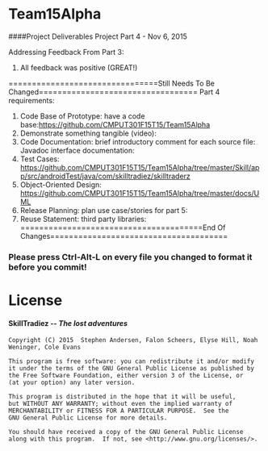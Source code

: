 # Team15Alpha
####Project Deliverables 
Project Part 4 - Nov 6, 2015

Addressing Feedback From Part 3:
  1. All feedback was positive (GREAT!)

================================Still Needs To Be Changed==================================
Part 4 requirements:
   1. Code Base of Prototype: have a code base:https://github.com/CMPUT301F15T15/Team15Alpha
   2. Demonstrate something tangible (video): 
   3. Code Documentation: brief introductory comment for each source file:
                          Javadoc interface documentation:
   4. Test Cases: 
       https://github.com/CMPUT301F15T15/Team15Alpha/tree/master/Skill/app/src/androidTest/java/com/skilltradiez/skilltraderz
   5. Object-Oriented Design:  https://github.com/CMPUT301F15T15/Team15Alpha/tree/master/docs/UML
   6. Release Planning: plan use case/stories for part 5:
   7. Reuse Statement: third party libraries: 
=======================================End Of Changes======================================

### Please press Ctrl-Alt-L on every file you changed to format it before you commit!

# License 
####   __SkillTradiez__ -- _The lost adventures_
   
    Copyright (C) 2015  Stephen Andersen, Falon Scheers, Elyse Hill, Noah Weninger, Cole Evans

    This program is free software: you can redistribute it and/or modify
    it under the terms of the GNU General Public License as published by
    the Free Software Foundation, either version 3 of the License, or
    (at your option) any later version.

    This program is distributed in the hope that it will be useful,
    but WITHOUT ANY WARRANTY; without even the implied warranty of
    MERCHANTABILITY or FITNESS FOR A PARTICULAR PURPOSE.  See the
    GNU General Public License for more details.

    You should have received a copy of the GNU General Public License
    along with this program.  If not, see <http://www.gnu.org/licenses/>.
